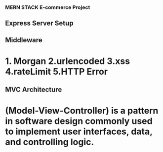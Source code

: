 ### MERN STACK E-commerce Project

## Express Server Setup

## Middleware 
# 1. Morgan 2.urlencoded 3.xss 4.rateLimit 5.HTTP Error

## MVC Architecture 
# (Model-View-Controller) is a pattern in software design commonly used to implement user interfaces, data, and controlling logic.

